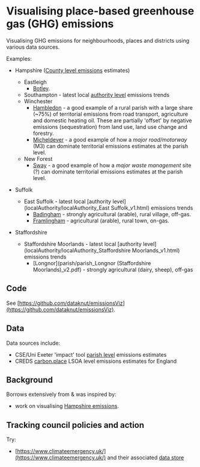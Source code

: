 # Visualising place-based greenhouse gas (GHG) emissions

Visualising GHG emissions for neighbourhoods, places and districts using various data sources.

Examples:

 * Hampshire ([County level emissions](https://dataknut.github.io/hampshire-ghg-emissions/) estimates)
   * Eastleigh
      * [Botley](parish/parish_Botley_v2.pdf).
    * Southampton - latest local [authority level](localAuthority/localAuthority_Southampton_v1.html) emissions trends
    * Winchester
      * [Hambledon](parish/parish_Hambledon%20(Winchester)_v2.pdf) - a good example of a rural parish with a large share (~75%) of territorial emissions from road transport, agriculture and domestic heating oil. These are partially 'offset' by negative emissions (sequestration) from land use, land use change and forestry.
      * [Micheldever](parish/parish_Micheldever_v2.pdf) - a good example of how a _major road/motorway_ (M3) can dominate territorial emissions estimates at the parish level.
   * New Forest
      * [Sway](parish/parish_Sway_v2.pdf) - a good example of how a _major waste management_ site (?) can dominate territorial emissions estimates at the parish level.

 * Suffolk
   * East Suffolk - latest local [authority level](localAuthority/localAuthority_East Suffolk_v1.html) emissions trends
      * [Badingham](parish/parish_Badingham_v2.pdf) - strongly agricultural (arable), rural village, off-gas.
      * [Framlingham](parish/parish_Framlingham_v2.pdf) - agricultural (arable), rural town, on-gas.
 * Staffordshire
   * Staffordshire Moorlands - latest local [authority level](localAuthority/localAuthority_Staffordshire Moorlands_v1.html) emissions trends
      * [Longnor](parish/parish_Longnor (Staffordshire Moorlands)_v2.pdf) - strongly agricultural (dairy, sheep), off-gas

## Code

See [https://github.com/dataknut/emissionsViz](https://github.com/dataknut/emissionsViz).

## Data

Data sources include:

 * CSE/Uni Exeter 'impact' tool [parish level](https://impact-tool.org.uk/download) emissions estimates
 * CREDS [carbon.place](https://www.carbon.place/data/) LSOA level emissions estimates for England


## Background

Borrows extensively from & was inspired by:

 * work on visualising [Hampshire emissions](https://hcc-ccecf-datagroup.github.io/hampshire-ghg-emissions/).
 
## Tracking council policies and action

Try:

  * [https://www.climateemergency.uk/](https://www.climateemergency.uk/) and their associated [data store](https://data.climateemergency.uk/)
